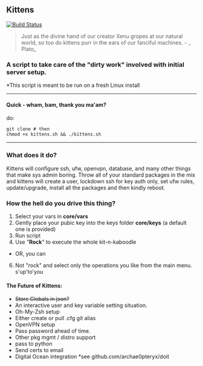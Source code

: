 ## Kittens
[![Build Status](https://travis-ci.org/archae0pteryx/kittens.svg?branch=master)](https://travis-ci.org/archae0pteryx/kittens)
> Just as the divine hand of our creator Xenu gropes at our natural world, so too do kittens purr in the ears of our fanciful machines. - _ Plato_

### A script to take care of the "dirty work" involved with initial server setup.

*This script is meant to be run on a fresh Linux install

---
#### Quick - wham, bam, thank you ma'am?
do:

    git clone # then
    chmod +x kittens.sh && ./kittens.sh
---
### What does it do?
Kittens will configure ssh, ufw, openvpn, database, and many other things that make sys admin boring. Throw all of your standard packages in the mix and kittens will create a user, lockdown ssh for key auth only, set ufw rules, update/upgrade, install all the packages and then kindly reboot.

### How the hell do you drive this thing?
1. Select your vars in **core/vars**
2. Gently place your pubic key into the keys folder **core/keys** (a default one is provided)
3. Run script
3. Use "**Rock**" to execute the whole kit-n-kaboodle
 - OR, you can
6. Not "rock" and select only the operations you like from the main menu. s'up'to'you

#### The Future of Kittens:
- ~~Store Globals in json?~~
- An interactive user and key variable setting situation.
- Oh-My-Zsh setup
- Either create or pull .cfg git alias
- OpenVPN setup
- Pass password ahead of time.
- Other pkg mgmt / distro support
- pass to python
- Send certs to email
- Digital Ocean integration *see github.com/archae0pteryx/doit
